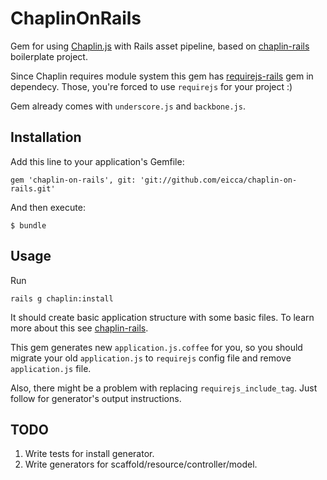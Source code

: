 # ChaplinOnRails

Gem for using [Chaplin.js](https://github.com/chaplinjs/chaplin) with Rails asset pipeline, based on
[chaplin-rails](https://github.com/chaplinjs/chaplin-rails) boilerplate project.

Since Chaplin requires module system this gem has
[requirejs-rails](https://github.com/jwhitley/requirejs-rails) gem
in dependecy. Those, you're forced to use `requirejs` for your project :)

Gem already comes with `underscore.js` and `backbone.js`.

## Installation

Add this line to your application's Gemfile:

    gem 'chaplin-on-rails', git: 'git://github.com/eicca/chaplin-on-rails.git'

And then execute:

    $ bundle

## Usage

Run

    rails g chaplin:install

It should create basic application structure with some basic files.
To learn more about this see
[chaplin-rails](https://github.com/chaplinjs/chaplin-rails).

This gem generates new `application.js.coffee` for you, so you should
migrate your old `application.js` to `requirejs` config file and remove
`application.js` file.

Also, there might be a problem with replacing `requirejs_include_tag`.
Just follow for generator's output instructions.

## TODO

1. Write tests for install generator.
2. Write generators for scaffold/resource/controller/model.
